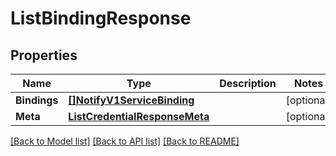 # ListBindingResponse

## Properties

Name | Type | Description | Notes
------------ | ------------- | ------------- | -------------
**Bindings** | [**[]NotifyV1ServiceBinding**](notify.v1.service.binding.md) |  |[optional] 
**Meta** | [**ListCredentialResponseMeta**](ListCredentialResponse_meta.md) |  |[optional] 

[[Back to Model list]](../README.md#documentation-for-models) [[Back to API list]](../README.md#documentation-for-api-endpoints) [[Back to README]](../README.md)


